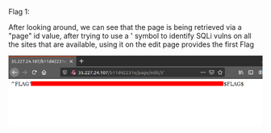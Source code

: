 Flag 1:

After looking around, we can see that the page is being retrieved via a "page"
id value, after trying to use a ' symbol to identify SQLi vulns on all the
sites that are available, using it on the edit page provides the first Flag

![Flag 1 screenshot](screenshots/flag1shot.png)
